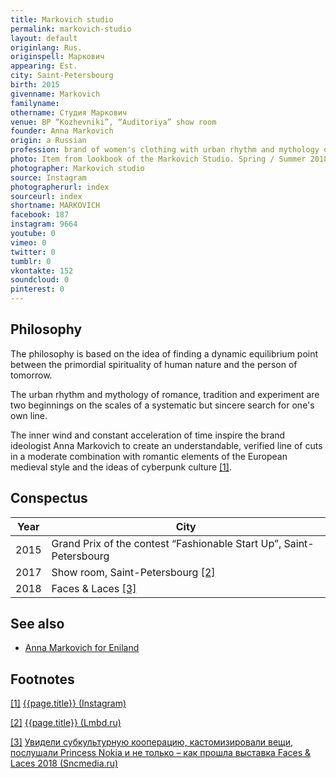 ```yaml
---
title: Markovich studio
permalink: markovich-studio
layout: default
originlang: Rus.
originspell: Маркович
appearing: Est.
city: Saint-Petersbourg
birth: 2015
givenname: Markovich
familyname:
othername: Студия Маркович
venue: BP “Kozhevniki”, “Аuditoriya” show room
founder: Anna Markovich
origin: a Russian
profession: brand of women's clothing with urban rhythm and mythology of romance, vinner of the the Grand Prix of the contest “Fashionable Start Up” in 2015
photo: Item from lookbook of the Markovich Studio. Spring / Summer 2018
photographer: Markovich studio
source: Instagram
photographerurl: index
sourceurl: index
shortname: MARKOVICH
facebook: 187
instagram: 9664
youtube: 0
vimeo: 0
twitter: 0
tumblr: 0
vkontakte: 152
soundcloud: 0
pinterest: 0
---
```


## Philosophy

The philosophy is based on the idea of ​​finding a dynamic equilibrium point between the primordial spirituality of human nature and the person of tomorrow.

The urban rhythm and mythology of romance, tradition and experiment are two beginnings on the scales of a systematic but sincere search for one's own line.

The inner wind and constant acceleration of time inspire the brand ideologist Anna Markovich to create an understandable, verified line of cuts in a moderate combination with romantic elements of the European medieval style and the ideas of cyberpunk culture <span id="a1">[\[1\]](#f1)</span>.

## Сonspectus

|Year|City|
|-|-|
|2015|Grand Prix of the contest “Fashionable Start Up”, Saint-Petersbourg|
|2017|Show room, Saint-Petersbourg <span id="a2">[\[2\]](#f2)</span>|
|2018|Faces & Laces <span id="a3">[\[3\]](#f3)</span>|

## See also

+ [Anna Markovich for Eniland](anna-markovich-for-eniland)

## Footnotes

[[1]](#a1) <span id="f1"></span> [{{page.title}} (Instagram)](https://www.instagram.com/markovichstudio/)

[[2]](#a2) <span id="f2"></span> [{{page.title}} (Lmbd.ru)](https://lmbd.ru/markovichstudio/)

[[3]](#a3) <span id="f3"></span> [Увидели субкультурную кооперацию, кастомизировали вещи, послушали Princess Nokia и не только – как прошла выставка Faces & Laces 2018 (Sncmedia.ru)](https://www.instagram.com/markovichstudio/)
